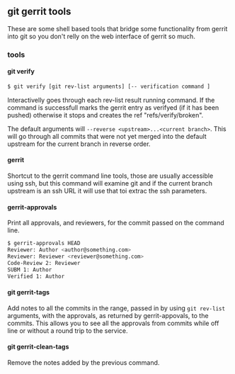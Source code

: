 ## git gerrit tools

These are some shell based tools that bridge some functionality from gerrit into git so you don't relly on the web interface of gerrit so much.

### tools

#### git verify
```bash
$ git verify [git rev-list arguments] [-- verification command ]
```

Interactivelly goes through each rev-list result running command. If the command is successfull marks the gerrit entry as verifyed (if it has been pushed) otherwise it stops and creates the ref "refs/verify/broken".

The default arguments will `--reverse <upstream>...<current branch>`. This will go through all commits that were not yet merged into the default upstream for the current branch in reverse order.

#### gerrit

Shortcut to the gerrit command line tools, those are usually accessible using ssh, but this command will examine git and if the current branch upstream is an ssh URL it will use that toi extrac the ssh parameters.

#### gerrit-approvals

Print all approvals, and reviewers, for the commit passed on the command line.

```bash
$ gerrit-approvals HEAD
Reviewer: Author <author@something.com>
Reviewer: Reviewer <reviewer@something.com>
Code-Review 2: Reviewer
SUBM 1: Author
Verified 1: Author
```
#### git gerrit-tags

Add notes to all the commits in the range, passed in by using `git rev-list` arguments, with the approvals, as returned by gerrit-appovals, to the commits. This allows you to see all the approvals from commits while off line or without a round trip to the service.

#### git gerrit-clean-tags

Remove the notes added by the previous command.


